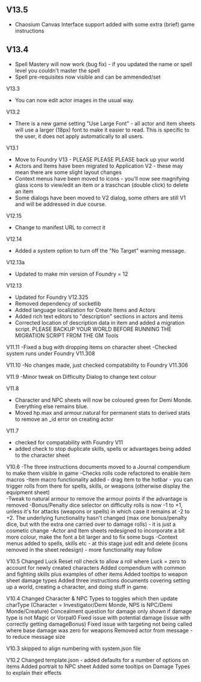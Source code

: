 ## V13.5
- Chaosium Canvas Interface support added with some extra (brief) game instructions

## V13.4
- Spell Mastery will now work (bug fix) - if you updated the name or spell level you couldn't master the spell
- Spell pre-requisites now visible and can be ammended/set

V13.3
- You can now edit actor images in the usual way.

V13.2
-  There is a new game setting "Use Large Font" - all actor and item sheets will use a larger (18px) font to make it easier to read.  This is specific to the user, it does not apply automatically to all users.

V13.1
-  Move to Foundry V13 - PLEASE PLEASE PLEASE back up your world
-  Actors and Items have been migrated to Application V2 - these may mean there are some slight layout changes
-  Context menus have been moved to icons - you'll now see magnifying glass icons to view/edit an item or a traschcan (double click) to delete an item
-  Some dialogs have been moved to V2 dialog, some others are still V1 and will be addressed in due course.

V12.15
- Change to manifest URL to correct it

V12.14
- Added a system option to turn off the "No Target" warning message.

V12.13a
- Updated to make min version of Foundry = 12

V12.13
- Updated for Foundry V12.325
- Removed dependency of socketlib
- Added language localization for Create Items and Actors
- Added rich text editors to "description" sections in actors and items
- Corrected location of description data in item and added a migration script.  PLEASE BACKUP YOUR WORLD BEFORE RUNNING THE MIGRATION SCRIPT FROM THE GM Tools

V11.11
-Fixed a bug with dropping items on character sheet
-Checked system runs under Foundry V11.308

V11.10
-No changes made, just checked compatability to Foundry V11.306

V11.9
-Minor tweak on Difficulty Dialog to change text colour

V11.8
- Character and NPC sheets will now be coloured green for Demi Monde.  Everything else remains blue.
- Moved hp.max and armour.natural for permanent stats to derived stats to remove an _id error on creating actor

V11.7
- checked for compatability with Foundry V11
- added check to stop duplicate skills, spells or advantages being added to the character sheet

V10.6
-The three instructions documents moved to a Journal compendium to make them visible in game
-Checks rolls code refactored to enable item macros
-Item macro functionality added - drag item to the hotbar - you can trigger rolls from there for spells, skills, or weapons (otherwise display the equipment sheet)  
-Tweak to natural armour to remove the armour points if the advantage is removed
-Bonus/Penalty dice selector on difficulty rolls is now -1 to +1, unless it's for attacks (weapons or spells) in which case it remains at -2 to +2.  The underlying 
functionality hasn't changed (max one bonus/penalty dice, but with the extra one carried over to damage rolls) - it is just a cosmetic change
-Actor and Item sheets redesigned to incorporate a bit more colour, make the font a bit larger and to fix some bugs
-Context menus added to spells, skills etc - at this stage just edit and delete (icons removed in the sheet redesign) - more functionality may follow

V10.5
Changed Luck Reset roll check to allow a roll where Luck = zero to account for newly created characters
Added compendium with common and fighting skills plus examples of other items
Added tooltips to weapon sheet damage types
Added three instructions documents covering setting up a world, creating a character, and doing stuff in game.

V10.4
Changed Character & NPC Types to toggles which then update charType (Character = Investigator/Demi Monde, NPS is NPC/Demi Monde/Creature)
Concealment question for damage only shown if damage type is not Magic or Vorpal0
Fixed issue with potential damage (issue with correctly getting damageBonus)
Fixed issue with targeting not being called where base damage was zero for weapons
Removed actor from message - to reduce  message size

V10.3 skipped to align numbering with system.json file

V10.2
Changed template.json - added defaults for a number of options on items
Added portrait to NPC sheet
Added some tooltips on Damage Types to explain their effects

